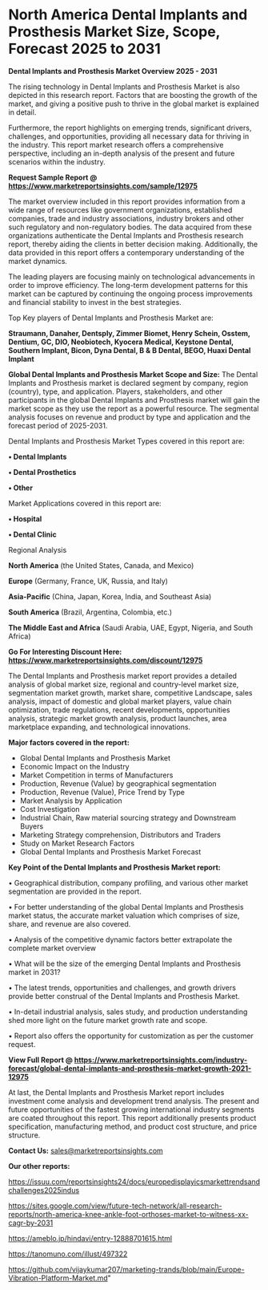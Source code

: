 # North America Dental Implants and Prosthesis Market Size, Scope, Forecast 2025 to 2031

<Strong> Dental Implants and Prosthesis Market Overview 2025 - 2031</strong>

The rising technology in Dental Implants and Prosthesis Market is also depicted in this research report. Factors that are boosting the growth of the market, and giving a positive push to thrive in the global market is explained in detail.

Furthermore, the report highlights on emerging trends, significant drivers, challenges, and opportunities, providing all necessary data for thriving in the industry. This report market research offers a comprehensive perspective, including an in-depth analysis of the present and future scenarios within the industry.

<strong>Request Sample Report @ <a href=https://www.marketreportsinsights.com/sample/12975>https://www.marketreportsinsights.com/sample/12975</a></strong>

The market overview included in this report provides information from a wide range of resources like government organizations, established companies, trade and industry associations, industry brokers and other such regulatory and non-regulatory bodies. The data acquired from these organizations authenticate the Dental Implants and Prosthesis research report, thereby aiding the clients in better decision making. Additionally, the data provided in this report offers a contemporary understanding of the market dynamics.

The leading players are focusing mainly on technological advancements in order to improve efficiency. The long-term development patterns for this market can be captured by continuing the ongoing process improvements and financial stability to invest in the best strategies.

Top Key players of Dental Implants and Prosthesis Market are:

<strong>Straumann, Danaher, Dentsply, Zimmer Biomet, Henry Schein, Osstem, Dentium, GC, DIO, Neobiotech, Kyocera Medical, Keystone Dental, Southern Implant, Bicon, Dyna Dental, B & B Dental, BEGO, Huaxi Dental Implant</strong>

<strong><b>Global Dental Implants and Prosthesis Market Scope and Size:</b></strong>
The Dental Implants and Prosthesis market is declared segment by company, region (country), type, and application. Players, stakeholders, and other participants in the global Dental Implants and Prosthesis market will gain the market scope as they use the report as a powerful resource. The segmental analysis focuses on revenue and product by type and application and the forecast period of 2025-2031.

Dental Implants and Prosthesis Market Types covered in this report are:

<strong>• Dental Implants

• Dental Prosthetics

• Other</strong>

Market Applications covered in this report are:

<strong>• Hospital

• Dental Clinic</strong> 

Regional Analysis

<strong>North America</strong> (the United States, Canada, and Mexico)

<strong>Europe</strong> (Germany, France, UK, Russia, and Italy)

<strong>Asia-Pacific</strong> (China, Japan, Korea, India, and Southeast Asia)

<strong>South America</strong> (Brazil, Argentina, Colombia, etc.)

<strong>The Middle East and Africa</strong> (Saudi Arabia, UAE, Egypt, Nigeria, and South Africa)

<strong>Go For Interesting Discount Here: <a href=https://www.marketreportsinsights.com/discount/12975>https://www.marketreportsinsights.com/discount/12975</a></strong>

The Dental Implants and Prosthesis market report provides a detailed analysis of global market size, regional and country-level market size, segmentation market growth, market share, competitive Landscape, sales analysis, impact of domestic and global market players, value chain optimization, trade regulations, recent developments, opportunities analysis, strategic market growth analysis, product launches, area marketplace expanding, and technological innovations.

<strong><b>Major factors covered in the report:</b></strong>
<ul>
  <li>Global Dental Implants and Prosthesis Market </li>
  <li>Economic Impact on the Industry</li>
  <li>Market Competition in terms of Manufacturers</li>
  <li>Production, Revenue (Value) by geographical segmentation</li>
  <li>Production, Revenue (Value), Price Trend by Type</li>
  <li>Market Analysis by Application</li>
  <li>Cost Investigation</li>
  <li>Industrial Chain, Raw material sourcing strategy and Downstream Buyers</li>
  <li>Marketing Strategy comprehension, Distributors and Traders</li>
  <li>Study on Market Research Factors</li>
  <li>Global Dental Implants and Prosthesis Market Forecast</li>
</ul>

<strong><b>Key Point of the Dental Implants and Prosthesis Market report:</b></strong>

• Geographical distribution, company profiling, and various other market segmentation are provided in the report.

• For better understanding of the global Dental Implants and Prosthesis market status, the accurate market valuation which comprises of size, share, and revenue are also covered.

• Analysis of the competitive dynamic factors better extrapolate the complete market overview

• What will be the size of the emerging Dental Implants and Prosthesis market in 2031?

• The latest trends, opportunities and challenges, and growth drivers provide better construal of the Dental Implants and Prosthesis Market.

• In-detail industrial analysis, sales study, and production understanding shed more light on the future market growth rate and scope.

• Report also offers the opportunity for customization as per the customer request.

<strong><b>View Full Report @ <a href=https://www.marketreportsinsights.com/industry-forecast/global-dental-implants-and-prosthesis-market-growth-2021-12975>https://www.marketreportsinsights.com/industry-forecast/global-dental-implants-and-prosthesis-market-growth-2021-12975</a></b></strong>


At last, the Dental Implants and Prosthesis Market report includes investment come analysis and development trend analysis. The present and future opportunities of the fastest growing international industry segments are coated throughout this report. This report additionally presents product specification, manufacturing method, and product cost structure, and price structure.

<strong>Contact Us:</strong>
sales@marketreportsinsights.com

<strong>Our other reports:</strong>

<a href=https://issuu.com/reportsinsights24/docs/europedisplayicsmarkettrendsandchallenges2025indus>https://issuu.com/reportsinsights24/docs/europedisplayicsmarkettrendsandchallenges2025indus</a>

<a href=https://sites.google.com/view/future-tech-network/all-research-reports/north-america-knee-ankle-foot-orthoses-market-to-witness-xx-cagr-by-2031>https://sites.google.com/view/future-tech-network/all-research-reports/north-america-knee-ankle-foot-orthoses-market-to-witness-xx-cagr-by-2031</a>

<a href=https://ameblo.jp/hindavi/entry-12888701615.html>https://ameblo.jp/hindavi/entry-12888701615.html</a>

<a href=https://tanomuno.com/illust/497322>https://tanomuno.com/illust/497322</a>

<a href=https://github.com/vijaykumar207/marketing-trands/blob/main/Europe-Vibration-Platform-Market.md>https://github.com/vijaykumar207/marketing-trands/blob/main/Europe-Vibration-Platform-Market.md</a>"
